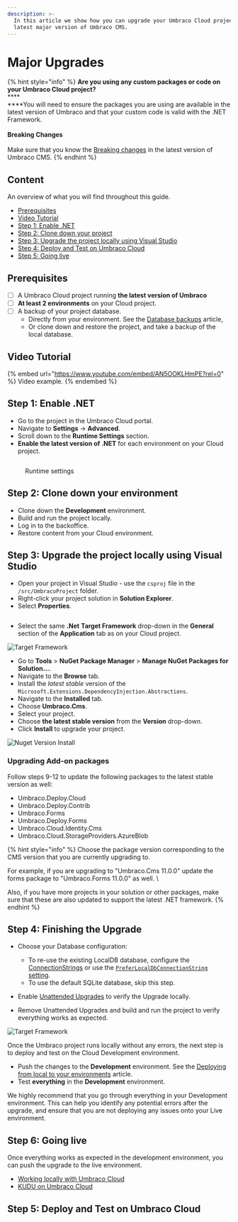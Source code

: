 ```yaml
---
description: >-
  In this article we show how you can upgrade your Umbraco Cloud project to
  latest major version of Umbraco CMS.
---
```


# Major Upgrades

{% hint style="info" %}
**Are you using any custom packages or code on your Umbraco Cloud project?**\
****\
****You will need to ensure the packages you are using are available in the latest version of  Umbraco and that your custom code is valid with the .NET Framework.\
\
**Breaking Changes**\
\
Make sure that you know the [Breaking changes](../../umbraco-cms/fundamentals/setup/upgrading/version-specific/) in the latest version of Umbraco CMS.
{% endhint %}

## Content

An overview of what you will find throughout this guide.

* [Prerequisites](upgrading-from-9-10.md#prerequisites)
* [Video Tutorial](upgrading-from-9-10.md#video-tutorial)
* [Step 1: Enable .NET](upgrading-from-9-10.md#step-1-enable-net-6)
* [Step 2: Clone down your project](upgrading-from-9-10.md#step-2-clone-down-your-environment)
* [Step 3: Upgrade the project locally using Visual Studio](upgrading-from-9-10.md#step-3-upgrade-the-project-locally-using-visual-studio)
* [Step 4: Deploy and Test on Umbraco Cloud](upgrading-from-9-10.md#step-4-deploy-and-test-on-umbraco-cloud)
* [Step 5: Going live](upgrading-from-9-10.md#step-5-going-live)

## Prerequisites

* [ ] A Umbraco Cloud project running **the latest version of Umbraco**
* [ ] **At least 2 environments** on your Cloud project.
* [ ] A backup of your project database.
  * Directly from your environment. See the [Database backups](../databases/backups.md) article,
  * Or clone down and restore the project, and take a backup of the local database.

## Video Tutorial

{% embed url="https://www.youtube.com/embed/AN5OOKLHmPE?rel=0" %}
Video example.
{% endembed %}

## Step 1: Enable .NET

* Go to the project in the Umbraco Cloud portal.
* Navigate to **Settings** -> **Advanced**.
* Scroll down to the **Runtime Settings** section.
* **Enable the latest version of .NET** for each environment on your Cloud project.

<figure><img src="../../.gitbook/assets/runtime-settings.png" alt=""><figcaption><p>Runtime settings</p></figcaption></figure>

## Step 2: Clone down your environment

* Clone down the **Development** environment.
* Build and run the project locally.
* Log in to the backoffice.
* Restore content from your Cloud environment.

## Step 3: Upgrade the project locally using Visual Studio

* Open your project in Visual Studio - use the `csproj` file in the `/src/UmbracoProject` folder.
* Right-click your project solution in **Solution Explorer**.
* Select **Properties**.

<figure><img src="images/Solution-Explorer.png" alt=""><figcaption></figcaption></figure>

* Select the same **.Net** **Target Framework** drop-down in the **General** section of the **Application** tab as on your Cloud project.

![Target Framework](images/Target-Framework.png)

* Go to **Tools** > **NuGet Package Manager** > **Manage NuGet Packages for Solution...**.
* Navigate to the **Browse** tab.
* Install the _latest stable_ version of the `Microsoft.Extensions.DependencyInjection.Abstractions`.
* Navigate to the **Installed** tab.
* Choose **Umbraco.Cms**.
* Select your project.
* Choose **the latest stable version** from the **Version** drop-down.
* Click **Install** to upgrade your project.

![Nuget Version Install](images/Nuget-Version-Install.png)

### Upgrading Add-on packages

Follow steps 9-12 to update the following packages to the latest stable version as well:

* Umbraco.Deploy.Cloud
* Umbraco.Deploy.Contrib
* Umbraco.Forms
* Umbraco.Deploy.Forms
* Umbraco.Cloud.Identity.Cms
* Umbraco.Cloud.StorageProviders.AzureBlob

{% hint style="info" %}
Choose the package version corresponding to the CMS version that you are currently upgrading to.

For example, if you are upgrading to "Umbraco.Cms 11.0.0" update the forms package to "Umbraco.Forms 11.0.0" as well. \


Also, if you have more projects in your solution or other packages, make sure that these are also updated to support the latest .NET framework.
{% endhint %}

## Step 4: Finishing the Upgrade

*   Choose your Database configuration:

    * To re-use the existing LocalDB database, configure the [ConnectionStrings](../../umbraco-deploy/upgrades/version-specific.md#database-initialization) or use the [`PreferLocalDbConnectionString` setting](../../umbraco-deploy/deploy-settings.md#preferlocaldbconnectionstring).
    * To use the default SQLite database, skip this step.


* Enable [Unattended Upgrades](../../umbraco-cms/reference/configuration/unattendedsettings.md#upgrade-unattended) to verify the Upgrade locally.
* Remove Unattended Upgrades and build and run the project to verify everything works as expected.

![Target Framework](images/verify-v10-upgrade-locally.png)

Once the Umbraco project runs locally without any errors, the next step is to deploy and test on the Cloud Development environment.

* Push the changes to the **Development** environment. See the [Deploying from local to your environments](../deployment/local-to-cloud.md) article.
* Test **everything** in the **Development** environment.

We highly recommend that you go through everything in your Development environment. This can help you identify any potential errors after the upgrade, and ensure that you are not deploying any issues onto your Live environment.

## Step 6: Going live

Once everything works as expected in the development environment, you can push the upgrade to the live environment.

* [Working locally with Umbraco Cloud](../set-up/working-locally.md)
* [KUDU on Umbraco Cloud](../set-up/power-tools/)

## Step 5: Deploy and Test on Umbraco Cloud
